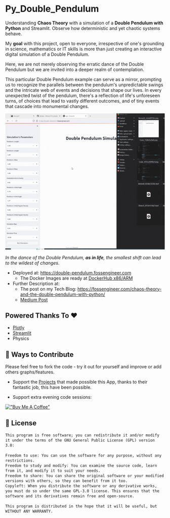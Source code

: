 # Py_Double_Pendulum

Understanding **Chaos Theory** with a simulation of a **Double Pendulum with Python** and Streamlit. Observe how deterministic and yet chaotic systems behave.

My **goal** with this project, open to everyone, irrespective of one's grounding in science, mathematics or IT skills  is more than just creating an interactive digital simulation of a Double Pendulum. 

Here, we are not merely observing the erratic dance of the Double Pendulum but we are invited into a deeper realm of contemplation.

This particular Double Pendulum example can serve as a mirror, prompting us to recognize the parallels between the pendulum's unpredictable swings and the intricate web of events and decisions that shape our lives. In every unexpected twist of the pendulum, there's a reflection of life's unforeseen turns, of choices that lead to vastly different outcomes, and of tiny events that cascade into monumental changes.

![Double Pendulum](https://github.com/JAlcocerT/Py_Double_Pendulum/raw/master/Z_Outro/DoublePendulum.gif)

*In the dance of the Double Pendulum, **as in life**, the smallest shift can lead to the wildest of changes.*

* Deployed at: <https://double-pendulum.fossengineer.com>
    * The Docker Images are ready at [DockerHub x86/ARM](https://hub.docker.com/r/fossengineer/double_pendulum)
* Further Description at: 
    *  The post on my Tech Blog: <https://fossengineer.com/chaos-theory-and-the-double-pendulum-with-python/>
    *  [Medium Post](https://medium.com/@jalcocert/python-dance-with-chaos-simulating-the-double-pendulum-d45e622da207)

## Powered Thanks To :heart:

* [Plotly](https://github.com/plotly/plotly.py)
* [Streamlit](https://github.com/streamlit/streamlit)
* Physics

## :loudspeaker: Ways to Contribute 

Please feel free to fork the code - try it out for yourself and improve or add others graphs/features.

* Support the [Projects](https://github.com/JAlcocerT/Py_Double_Pendulum#powered-thanks-to-heart) that made possible this App, thanks to their fantastic job, this have been possible.

* Support extra evening code sessions:

[!["Buy Me A Coffee"](https://www.buymeacoffee.com/assets/img/custom_images/orange_img.png)](https://www.buymeacoffee.com/FossEngineer)

## :scroll: License

    This program is free software; you can redistribute it and/or modify
    it under the terms of the GNU General Public License (GPL) version 3.0:

    Freedom to use: You can use the software for any purpose, without any restrictions.
    Freedom to study and modify: You can examine the source code, learn from it, and modify it to suit your needs.
    Freedom to share: You can share the original software or your modified versions with others, so they can benefit from it too.
    Copyleft: When you distribute the software or any derivative works, you must do so under the same GPL-3.0 license. This ensures that the software and its derivatives remain free and open-source.

    This program is distributed in the hope that it will be useful, but WITHOUT ANY WARRANTY.